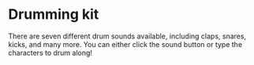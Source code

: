 # Drumming kit

There are seven different drum sounds available, including claps, snares, kicks, and many more. You can either click the sound button or type the characters to drum along!
